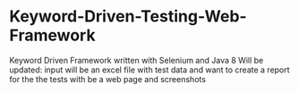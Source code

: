 # Keyword-Driven-Testing-Web-Framework
Keyword Driven Framework written with Selenium and Java 8
Will be updated: 
input will be an excel file with test data
and want to create a report for the the tests with be a web page and screenshots
